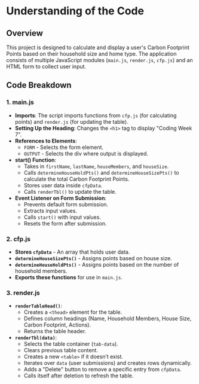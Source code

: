 # Understanding of the Code

## Overview
This project is designed to calculate and display a user's Carbon Footprint Points based on their household size and home type. The application consists of multiple JavaScript modules (`main.js`, `render.js`, `cfp.js`) and an HTML form to collect user input.

## Code Breakdown

### **1. main.js**
- **Imports**: The script imports functions from `cfp.js` (for calculating points) and `render.js` (for updating the table).
- **Setting Up the Heading**: Changes the `<h1>` tag to display "Coding Week 7".
- **References to Elements**:
  - `FORM` - Selects the form element.
  - `OUTPUT` - Selects the div where output is displayed.
- **start() Function**:
  - Takes in `firstName`, `lastName`, `houseMembers`, and `houseSize`.
  - Calls `determineHouseHoldPts()` and `determineHouseSizePts()` to calculate the total Carbon Footprint Points.
  - Stores user data inside `cfpData`.
  - Calls `renderTbl()` to update the table.
- **Event Listener on Form Submission**:
  - Prevents default form submission.
  - Extracts input values.
  - Calls `start()` with input values.
  - Resets the form after submission.

### **2. cfp.js**
- **Stores `cfpData`** - An array that holds user data.
- **`determineHouseSizePts()`** - Assigns points based on house size.
- **`determineHouseHoldPts()`** - Assigns points based on the number of household members.
- **Exports these functions** for use in `main.js`.

### **3. render.js**
- **`renderTableHead()`**:
  - Creates a `<thead>` element for the table.
  - Defines column headings (Name, Household Members, House Size, Carbon Footprint, Actions).
  - Returns the table header.
- **`renderTbl(data)`**:
  - Selects the table container (`tab-data`).
  - Clears previous table content.
  - Creates a new `<table>` if it doesn’t exist.
  - Iterates over `data` (user submissions) and creates rows dynamically.
  - Adds a "Delete" button to remove a specific entry from `cfpData`.
  - Calls itself after deletion to refresh the table.


